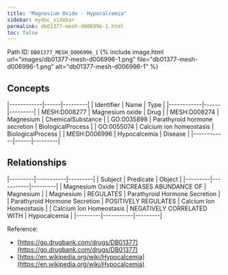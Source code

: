 ```yaml
---
title: "Magnesium Oxide - Hypocalcemia"
sidebar: mydoc_sidebar
permalink: db01377-mesh-d006996-1.html
toc: false 
---
```



Path ID: `DB01377_MESH_D006996_1`
{% include image.html url="images/db01377-mesh-d006996-1.png" file="db01377-mesh-d006996-1.png" alt="db01377-mesh-d006996-1" %}

## Concepts

|------------|------|---------|
| Identifier | Name | Type    |
|------------|------|---------|
| MESH:D008277 | Magnesium oxide | Drug |
| MESH:D008274 | Magnesium | ChemicalSubstance |
| GO:0035898 | Parathyroid hormone secretion | BiologicalProcess |
| GO:0055074 | Calcium ion homeostasis | BiologicalProcess |
| MESH:D006996 | Hypocalcemia | Disease |
|------------|------|---------|

## Relationships

|---------|-----------|---------|
| Subject | Predicate | Object  |
|---------|-----------|---------|
| Magnesium Oxide | INCREASES ABUNDANCE OF | Magnesium |
| Magnesium | REGULATES | Parathyroid Hormone Secretion |
| Parathyroid Hormone Secretion | POSITIVELY REGULATES | Calcium Ion Homeostasis |
| Calcium Ion Homeostasis | NEGATIVELY CORRELATED WITH | Hypocalcemia |
|---------|-----------|---------|

Reference: 
  - [https://go.drugbank.com/drugs/DB01377](https://go.drugbank.com/drugs/DB01377)
  - [https://en.wikipedia.org/wiki/Hypocalcemia](https://en.wikipedia.org/wiki/Hypocalcemia)
